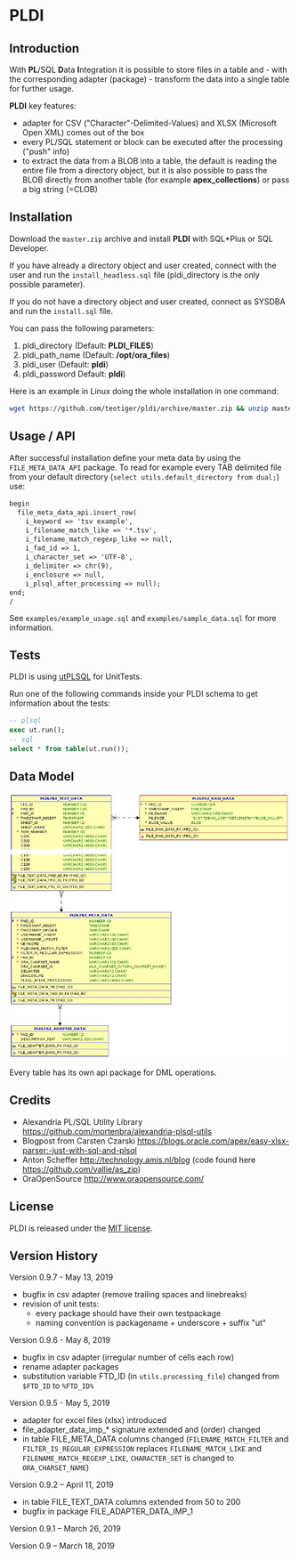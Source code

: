 # PLDI

## Introduction

With **PL**/SQL **D**ata **I**ntegration it is possible to store files in a table and - with the corresponding adapter (package) - transform the data into a single table for further usage.

**PLDI** key features:

- adapter for CSV ("Character"-Delimited-Values) and XLSX (Microsoft Open XML) comes out of the box
- every PL/SQL statement or block can be executed after the processing ("push" info)
- to extract the data from a BLOB into a table, the default is reading the entire file from a directory object, but it is also possible to pass the BLOB directly from another table (for example **apex_collections**) or pass a big string (=CLOB)

## Installation

Download the `master.zip` archive and install **PLDI** with SQL*Plus or SQL Developer.

If you have already a directory object and user created, connect with the user and run the `install_headless.sql` file (pldi_directory is the only possible parameter).

If you do not have  a directory object and user created, connect as SYSDBA and run the `install.sql` file.

You can pass the following parameters:

1. pldi_directory (Default: **PLDI_FILES**)
2. pldi_path_name (Default: **/opt/ora_files**)
3. pldi_user (Default: **pldi**)
4. pldi_password Default: **pldi**)

Here is an example in Linux doing the whole installation in one command:

```bash
wget https://github.com/teotiger/pldi/archive/master.zip && unzip master.zip && cd pldi-master && sqlplus "sys/supersecretpassword@localhost as sysdba" @install.sql
```

## Usage / API

After successful installation define your meta data by using the `FILE_META_DATA_API` package. To read for example every TAB delimited file from your default directory (`select utils.default_directory from dual;`) use:
```plsql
begin
  file_meta_data_api.insert_row(
    i_keyword => 'tsv example',
    i_filename_match_like => '*.tsv',
    i_filename_match_regexp_like => null,
    i_fad_id => 1,
    i_character_set => 'UTF-8',
    i_delimiter => chr(9),
    i_enclosure => null,
    i_plsql_after_processing => null);
end;
/
```

See `examples/example_usage.sql` and `examples/sample_data.sql` for more information.

## Tests

PLDI is using [utPLSQL](https://github.com/utPLSQL/utPLSQL) for UnitTests.

Run one of the following commands inside your PLDI schema to get information about the tests:

```sql
-- plsql
exec ut.run();
-- sql
select * from table(ut.run());
```

## Data Model

![Data Model](images/data_model_pldi.jpg)

Every table has its own api package for DML operations.

## Credits

- Alexandria PL/SQL Utility Library https://github.com/mortenbra/alexandria-plsql-utils
- Blogpost from Carsten Czarski https://blogs.oracle.com/apex/easy-xlsx-parser:-just-with-sql-and-plsql
- Anton Scheffer http://technology.amis.nl/blog (code found here https://github.com/yallie/as_zip)
- OraOpenSource http://www.oraopensource.com/

## License

PLDI is released under the [MIT license](https://github.com/teotiger/pldi/blob/master/license.txt).

## Version History

Version 0.9.7 - May 13, 2019

- bugfix in csv adapter (remove trailing spaces and linebreaks)
- revision of unit tests:
  - every package should have their own testpackage
  - naming convention is packagename + underscore + suffix "ut"

Version 0.9.6 - May 8, 2019

- bugfix in csv adapter (irregular number of cells each row)
- rename adapter packages
- substitution variable FTD_ID (in `utils.processing_file`) changed from `$FTD_ID` to `%FTD_ID%` 

Version 0.9.5 - May 5, 2019

- adapter for excel files (xlsx) introduced
- file_adapter_data_imp_* signature extended and (order) changed
- in table FILE_META_DATA columns changed (`FILENAME_MATCH_FILTER` and `FILTER_IS_REGULAR_EXPRESSION` replaces `FILENAME_MATCH_LIKE` and `FILENAME_MATCH_REGEXP_LIKE`, `CHARACTER_SET` is changed to `ORA_CHARSET_NAME`)

Version 0.9.2 – April 11, 2019

- in table FILE_TEXT_DATA columns extended from 50 to 200
- bugfix in package FILE_ADAPTER_DATA_IMP_1

Version 0.9.1 – March 26, 2019

Version 0.9 – March 18, 2019